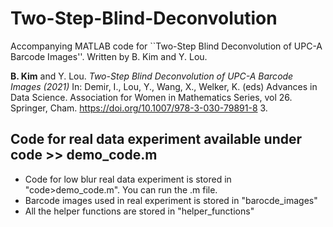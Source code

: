 # Two-Step-Blind-Deconvolution
Accompanying MATLAB code for ``Two-Step Blind Deconvolution of UPC-A Barcode Images''. Written by B. Kim and Y. Lou. 

**B. Kim** and Y. Lou. *Two-Step Blind Deconvolution of UPC-A Barcode Images (2021)* In: Demir, I., Lou, Y., Wang, X., Welker, K. (eds) Advances in Data Science. Association for Women in
Mathematics Series, vol 26. Springer, Cham. https://doi.org/10.1007/978-3-030-79891-8 3. 

## Code for real data experiment available under code >> demo_code.m
- Code for low blur real data experiment is stored in "code>demo_code.m". You can run the .m file.
- Barcode images used in real experiment is stored in "barocde_images"
- All the helper functions are stored in "helper_functions"


